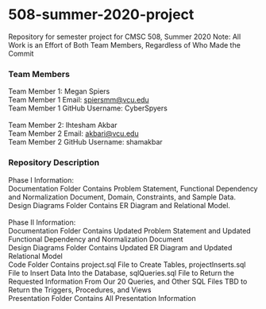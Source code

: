 # 508-summer-2020-project
Repository for semester project for CMSC 508, Summer 2020
Note: All Work is an Effort of Both Team Members, Regardless of Who Made the Commit

### Team Members ###
Team Member 1: Megan Spiers <br/>
Team Member 1 Email: spiersmm@vcu.edu <br/>
Team Member 1 GitHub Username: CyberSpyers <br/>
<br/>
Team Member 2: Ihtesham Akbar <br/>
Team Member 2 Email: akbari@vcu.edu <br/>
Team Member 2 GitHub Username: shamakbar <br/>


### Repository Description ###
Phase I Information: <br/>
Documentation Folder Contains Problem Statement, Functional Dependency and Normalization Document, Domain, Constraints, and Sample Data. <br/>
Design Diagrams Folder Contains ER Diagram and Relational Model. <br/>
<br/>
Phase II Information: <br/>
Documentation Folder Contains Updated Problem Statement and Updated Functional Dependency and Normalization Document <br/>
Design Diagrams Folder Contains Updated ER Diagram and Updated Relational Model <br/>
Code Folder Contains project.sql File to Create Tables, projectInserts.sql File to Insert Data Into the Database, sqlQueries.sql File to Return the Requested Information From Our 20 Queries, and Other SQL Files TBD to Return the Triggers, Procedures, and Views <br/>
Presentation Folder Contains All Presentation Information <br/>
